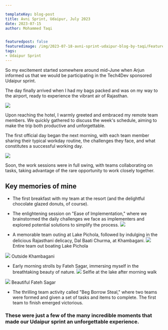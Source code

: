 ```yaml
---

templateKey: blog-post
title: Avni Sprint, Udaipur, July 2023
date: 2023-07-15
author: Mohammed Taqi


featuredpost: false
featuredimage: /img/2023-07-18-avni-sprint-udaipur-blog-by-taqi/Featured-image.jpeg
tags:
- Udaipur Sprint
---
```


So my excitement started somewhere around mid-June when Arjun informed us that we would be participating in the Tech4Dev sponsored Udaipur sprint.

The day finally arrived when I had my bags packed and was on my way to the airport, ready to experience the vibrant air of Rajasthan.

![](/img/2023-07-18-avni-sprint-udaipur-blog-by-taqi/Airport.jpeg)

Upon reaching the hotel, I warmly greeted and embraced my remote team members. We quickly gathered to discuss the week's schedule, aiming to make the trip both productive and unforgettable.

The first official day began the next morning, with each team member sharing their typical workday routine, the challenges they face, and what constitutes a successful working day.

![](/img/2023-07-18-avni-sprint-udaipur-blog-by-taqi/my-day.jpeg)

Soon, the work sessions were in full swing, with teams collaborating on tasks, taking advantage of the rare opportunity to work closely together.

## Key memories of mine

- The first breakfast with my team at the resort (and the delightful chocolate glazed donuts, of course).

- The enlightening session on "Ease of Implementation," where we brainstormed the daily challenges we face as implementers and explored potential solutions to simplify the process.
![](/img/2023-07-18-avni-sprint-udaipur-blog-by-taqi/ease-of-impl.jpeg)

- A memorable team outing at Lake Pichola, followed by indulging in the delicious Rajasthani delicacy, Dal Baati Churma, at Khambagani.
![](/img/2023-07-18-avni-sprint-udaipur-blog-by-taqi/pichola.jpeg)
Entire team out boating Lake Pichola

![](/img/2023-07-18-avni-sprint-udaipur-blog-by-taqi/Khambagani.jpeg)
Outside Khambagani

- Early morning strolls by Fateh Sagar, immersing myself in the breathtaking beauty of nature.
![](/img/2023-07-18-avni-sprint-udaipur-blog-by-taqi/Fateh-Sagar.jpeg)
Selfie at the lake after morning walk

![](/img/2023-07-18-avni-sprint-udaipur-blog-by-taqi/Fateh-Sagar-2.jpeg)
Beautiful Fateh Sagar

- The thrilling team activity called "Beg Borrow Steal," where two teams were formed and given a set of tasks and items to complete. The first team to finish emerged victorious.

### These were just a few of the many incredible moments that made our Udaipur sprint an unforgettable experience.
